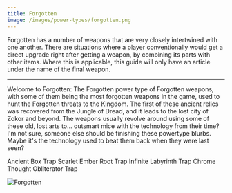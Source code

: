 ```yaml
---
title: Forgotten
image: /images/power-types/forgotten.png
---
```


Forgotten has a number of weapons that are very closely intertwined with one another. There are situations where a player conventionally would get a direct upgrade right after getting a weapon, by combining its parts with other items. Where this is applicable, this guide will only have an article under the name of the final weapon.

---

Welcome to Forgotten: The Forgotten power type of Forgotten weapons, with some of them being the most forgotten weapons in the game, used to hunt the Forgotten threats to the Kingdom. The first of these ancient relics was recovered from the Jungle of Dread, and it leads to the lost city of Zokor and beyond. The weapons usually revolve around using some of these old, lost arts to... outsmart mice with the technology from their time? I'm not sure, someone else should be finishing these powertype blurbs.
Maybe it's the technology used to beat them back when they were last seen?

Ancient Box Trap
Scarlet Ember Root Trap
Infinite Labyrinth Trap
Chrome Thought Obliterator Trap

<img src="/assets/images/power-types/forgotten.png" alt="Forgotten">
